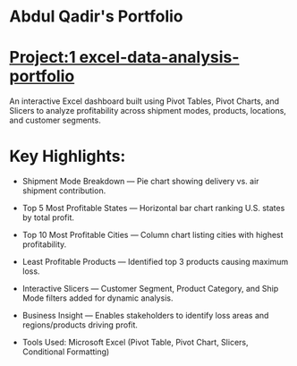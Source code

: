 # Abdul Qadir's Portfolio
# [Project:1 excel-data-analysis-portfolio](https://github.com/aqkhanhope-DA/Superstore-Profitability-Dashboard)

An interactive Excel dashboard built using Pivot Tables, Pivot Charts, and Slicers to analyze profitability across shipment modes, products, locations, and customer segments.
# Key Highlights:

* Shipment Mode Breakdown — Pie chart showing delivery vs. air shipment contribution.

* Top 5 Most Profitable States — Horizontal bar chart ranking U.S. states by total profit.

* Top 10 Most Profitable Cities — Column chart listing cities with highest profitability.

* Least Profitable Products — Identified top 3 products causing maximum loss.

* Interactive Slicers — Customer Segment, Product Category, and Ship Mode filters added for dynamic analysis.

* Business Insight — Enables stakeholders to identify loss areas and regions/products driving profit.

* Tools Used: Microsoft Excel (Pivot Table, Pivot Chart, Slicers, Conditional Formatting)
